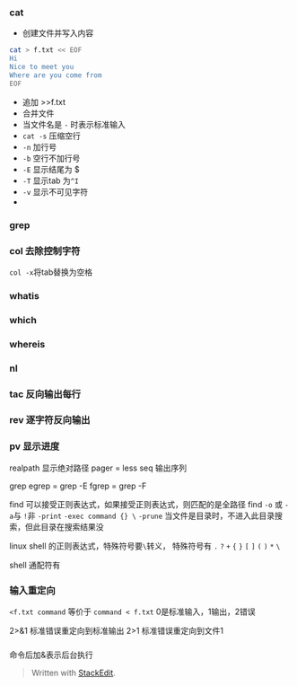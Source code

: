### cat
- 创建文件并写入内容
```bash
cat > f.txt << EOF
Hi
Nice to meet you
Where are you come from
EOF
```
- 追加 >>f.txt
- 合并文件
- 当文件名是 `-` 时表示标准输入
- `cat -s` 压缩空行
- `-n` 加行号
- `-b` 空行不加行号
- `-E` 显示结尾为 $
- `-T` 显示tab 为`^I`
- `-v` 显示不可见字符
- 
### grep

### col 去除控制字符
`col -x`将tab替换为空格
### whatis
### which
### whereis
### nl

### tac 反向输出每行
### rev 逐字符反向输出
### pv 显示进度
realpath 显示绝对路径
pager = less
seq 输出序列

grep 
egrep = grep -E
fgrep = grep -F

find 可以接受正则表达式，如果接受正则表达式，则匹配的是全路径
find 
`-o` 或      `-a`与      `!`非
`-print`
`-exec command {} \`
`-prune` 当文件是目录时，不进入此目录搜索，但此目录在搜索结果没



linux shell 的正则表达式，特殊符号要`\`转义，
特殊符号有
`.`
`?`
`+`
`{`  `}`
`[`  `]`
`(`  `)`
`*`
`\`

shell 通配符有

###

### 输入重定向
`<f.txt command` 等价于
`command < f.txt`
0是标准输入，1输出，2错误

2>&1 标准错误重定向到标准输出
2>1 标准错误重定向到文件1


### 
命令后加&表示后台执行

> Written with [StackEdit](https://stackedit.io/).
<!--stackedit_data:
eyJoaXN0b3J5IjpbLTM0MDcyMTM2OF19
-->